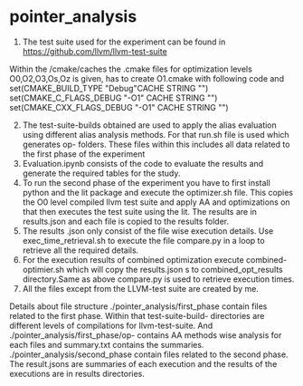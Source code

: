 # pointer_analysis

1. The test suite used for the experiment can be found in
https://github.com/llvm/llvm-test-suite

Within the /cmake/caches the .cmake files for optimization levels O0,O2,O3,Os,Oz is given, has to create O1.cmake with following code and
set(CMAKE_BUILD_TYPE "Debug"CACHE STRING "") 
set(CMAKE_C_FLAGS_DEBUG "-O1" CACHE STRING "") 
set(CMAKE_CXX_FLAGS_DEBUG "-O1" CACHE STRING "")

2. The test-suite-builds obtained are used to apply the alias evaluation using different alias analysis methods. For that run.sh file is used which generates op-<optimization level> folders. These files within this includes all data related to the first phase of the experiment
3. Evaluation.ipynb consists of the code to evaluate the results and generate the required tables for the study.
4. To run the second phase of the experiment you have to first install python and the lit package and execute the optimizer.sh file. This copies the O0 level compiled llvm test suite and apply AA and optimizations on that then executes the test suite using the lit. The results are in results.json and each file is copied to the results folder.
5. The results .json only consist of the file wise execution details. Use exec_time_retrieval.sh to execute the file compare.py in a loop to retrieve all the required details.
6. For the execution results of combined optimization execute combined-optimier.sh which will copy the results.json s to combined_opt_results directory.Same as above compare.py is used to retrieve execution times.
7. All the files except from the LLVM-test suite are created by me.
  
  Details about file structure
./pointer_analysis/first_phase contain files related to the first phase. Within that test-suite-build-<op> directories are different levels of compilations for llvm-test-suite. And ./pointer_analysis/first_phase/op-<optimization level> contains AA methods wise analysis for each files and summary.txt contains the summaries.
./pointer_analysis/second_phase contain files related to the second phase. The result.jsons are summaries of each execution and the results of the executions are in results directories.
